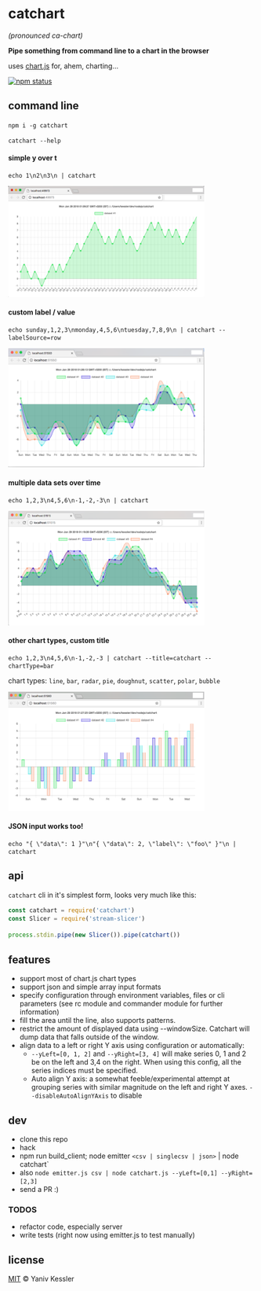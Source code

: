 # catchart
_(pronounced ca-chart)_

**Pipe something from command line to a chart in the browser**

uses [chart.js](http://www.chartjs.org/) for, ahem, charting...

[![npm status](http://img.shields.io/npm/v/catchart.svg?style=flat-square)](https://www.npmjs.org/package/catchart) 

## command line

`npm i -g catchart`

`catchart --help`

#### simple y over t
```
echo 1\n2\n3\n | catchart
```
<img src="/1.png?raw=true" width="400">

#### custom label / value
```
echo sunday,1,2,3\nmonday,4,5,6\ntuesday,7,8,9\n | catchart --labelSource=row
```
<img src="/2.png?raw=true" width="400">

#### multiple data sets over time
```
echo 1,2,3\n4,5,6\n-1,-2,-3\n | catchart
```
<img src="/3.png?raw=true" width="400">

#### other chart types, custom title
```
echo 1,2,3\n4,5,6\n-1,-2,-3 | catchart --title=catchart --chartType=bar
```
chart types: `line`, `bar`, `radar`, `pie`, `doughnut`, `scatter`, `polar`, `bubble`

<img src="/4.png?raw=true" width="400">

#### JSON input works too!
```
echo "{ \"data\": 1 }"\n"{ \"data\": 2, \"label\": \"foo\" }"\n | catchart
```


## api
`catchart` cli in it's simplest form, looks very much like this:

```js
const catchart = require('catchart')
const Slicer = require('stream-slicer')

process.stdin.pipe(new Slicer()).pipe(catchart())
```

## features
- support most of chart.js chart types
- support json and simple array input formats
- specify configuration through environment variables, files or cli parameters (see rc module and commander module for further information)
- fill the area until the line, also supports patterns.
- restrict the amount of displayed data using --windowSize. Catchart will dump data that falls outside of the window.
- align data to a left or right Y axis using configuration or automatically:
  * `--yLeft=[0, 1, 2]` and `--yRight=[3, 4]` will make series 0, 1 and 2 be on the left and 3,4 on the right. When using this config, all the series indices must be specified.
  * Auto align Y axis: a somewhat feeble/experimental attempt at grouping series with similar magnitude on the left and right Y axes. `--disableAutoAlignYAxis` to disable 

## dev
- clone this repo
- hack
- npm run build_client; node emitter `<csv | singlecsv | json>` | node catchart`
- also `node emitter.js csv | node catchart.js --yLeft=[0,1] --yRight=[2,3]`
- send a PR :)

### TODOS
- refactor code, especially server
- write tests (right now using emitter.js to test manually)

## license

[MIT](http://opensource.org/licenses/MIT) © Yaniv Kessler

